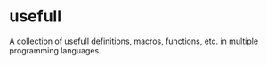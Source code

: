 # usefull
A collection of usefull definitions, macros, functions, etc. in multiple programming languages.
